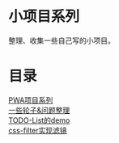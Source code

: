 # 小项目系列

整理、收集一些自己写的小项目。

# 目录

<a href="pwas/README.md">PWA项目系列</a></br>
<a href="轮子/README.md">一些轮子&问题整理</a></br>
<a href="todolist/README.md">TODO-List的demo</a></br>
<a href="css-filter/css-filter/README.md">css-filter实现滤镜</a></br>